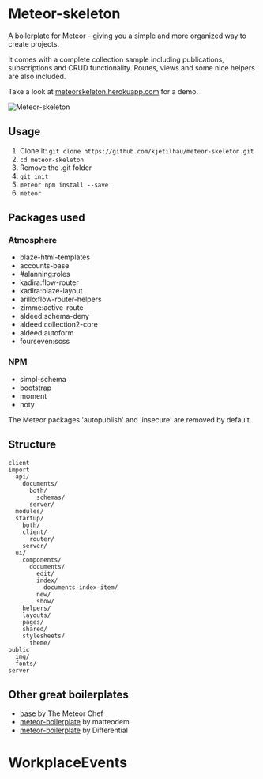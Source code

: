 # Meteor-skeleton
A boilerplate for Meteor - giving you a simple and more organized way to create projects.

It comes with a complete collection sample including publications, subscriptions and CRUD functionality. Routes, views and some nice helpers are also included.

Take a look at [meteorskeleton.herokuapp.com](https://meteorskeleton.herokuapp.com) for a demo.

![Meteor-skeleton](http://i.imgur.com/bKiUPhD.png)

## Usage
1. Clone it: `git clone https://github.com/kjetilhau/meteor-skeleton.git`
2. `cd meteor-skeleton`
3. Remove the .git folder
4. `git init`
6. `meteor npm install --save`
7. `meteor`

## Packages used

### Atmosphere

- blaze-html-templates
- accounts-base
- #alanning:roles
- kadira:flow-router
- kadira:blaze-layout
- arillo:flow-router-helpers
- zimme:active-route
- aldeed:schema-deny
- aldeed:collection2-core
- aldeed:autoform
- fourseven:scss

### NPM

- simpl-schema
- bootstrap
- moment
- noty

The Meteor packages 'autopublish' and 'insecure' are removed by default.

## Structure

```
client
import
  api/
    documents/
      both/
        schemas/
      server/
  modules/
  startup/
    both/
    client/
      router/
    server/
  ui/
    components/
      documents/
        edit/
        index/
          documents-index-item/
        new/
        show/
    helpers/
    layouts/
    pages/
    shared/
    stylesheets/
      theme/
public
  img/
  fonts/
server
```

## Other great boilerplates
- [base](https://github.com/themeteorchef/base) by The Meteor Chef
- [meteor-boilerplate](https://github.com/matteodem/meteor-boilerplate) by matteodem
- [meteor-boilerplate](https://github.com/Differential/meteor-boilerplate) by Differential
# WorkplaceEvents
